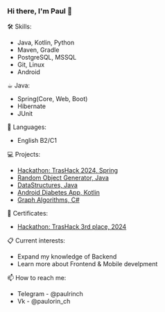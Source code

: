 ### Hi there, I'm Paul 👋

<!--
**Paulorin/Paulorin** is a ✨ _special_ ✨ repository because its `README.md` (this file) appears on your GitHub profile.
Here are some ideas to get you started:
-->
<!--
- 🔭 I’m currently working on ...
- 🌱 I’m currently learning ...
- 👯 I’m looking to collaborate on ...
- 🤔 I’m looking for help with ...
...
-->
🛠 Skills:
- Java, Kotlin, Python
- Maven, Gradle
- PostgreSQL, MSSQL
- Git, Linux
- Android

☕︎ Java:
- Spring(Core, Web, Boot)
- Hibernate
- JUnit

💬 Languages:
- English B2/C1

💻 Projects:
- [Hackathon: TrasHack 2024, Spring](https://github.com/GreenCatsTeam/hackathon-2024)
- [Random Object Generator, Java](https://github.com/Paulorin/fieldsetter/tree/branch3)
- [DataStructures, Java](https://github.com/Paulorin/DataStructures)
- [Android Diabetes App, Kotlin](https://github.com/Paulorin/DiabetesApp/tree/main)
- [Graph Algorithms, C#](https://github.com/Paulorin/Graphs)

📜 Certificates:
- [Hackathon: TrasHack 3rd place, 2024](https://drive.google.com/file/d/1u8HM05gTOk3BY3IcNx9zufGMBd5HPOE8/view?usp=sharing)

📋 Current interests:
- Expand my knowledge of Backend
- Learn more about Frontend & Mobile develpment

📫 How to reach me: 
- Telegram - @paulrinch
- Vk - @paulorin_ch
